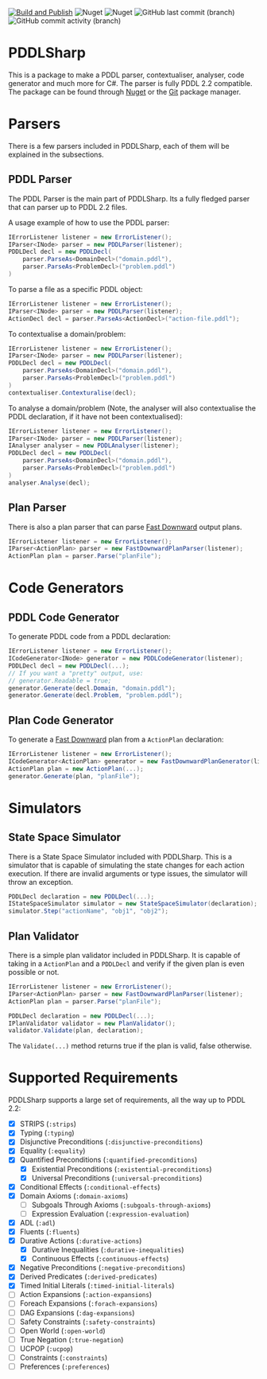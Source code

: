 
[![Build and Publish](https://github.com/kris701/PDDLSharp/actions/workflows/dotnet-desktop.yml/badge.svg)](https://github.com/kris701/PDDLSharp/actions/workflows/dotnet-desktop.yml)
![Nuget](https://img.shields.io/nuget/v/PDDLSharp)
![Nuget](https://img.shields.io/nuget/dt/PDDLSharp)
![GitHub last commit (branch)](https://img.shields.io/github/last-commit/kris701/PDDLSharp/main)
![GitHub commit activity (branch)](https://img.shields.io/github/commit-activity/m/kris701/PDDLSharp)

# PDDLSharp

This is a package to make a PDDL parser, contextualiser, analyser, code generator and much more for C#. 
The parser is fully PDDL 2.2 compatible. The package can be found through [Nuget](https://www.nuget.org/packages/PDDLSharp/) or the [Git](https://github.com/kris701/PDDLSharp/pkgs/nuget/PDDLSharp) package manager.

# Parsers

There is a few parsers included in PDDLSharp, each of them will be explained in the subsections.

## PDDL Parser
The PDDL Parser is the main part of PDDLSharp.
Its a fully fledged parser that can parser up to PDDL 2.2 files.

A usage example of how to use the PDDL parser:
```csharp
IErrorListener listener = new ErrorListener();
IParser<INode> parser = new PDDLParser(listener);
PDDLDecl decl = new PDDLDecl(
    parser.ParseAs<DomainDecl>("domain.pddl"),
    parser.ParseAs<ProblemDecl>("problem.pddl")
)
```

To parse a file as a specific PDDL object:
```csharp
IErrorListener listener = new ErrorListener();
IParser<INode> parser = new PDDLParser(listener);
ActionDecl decl = parser.ParseAs<ActionDecl>("action-file.pddl");
```

To contextualise a domain/problem:
```csharp
IErrorListener listener = new ErrorListener();
IParser<INode> parser = new PDDLParser(listener);
PDDLDecl decl = new PDDLDecl(
    parser.ParseAs<DomainDecl>("domain.pddl"),
    parser.ParseAs<ProblemDecl>("problem.pddl")
)
contextualiser.Contexturalise(decl);
```

To analyse a domain/problem (Note, the analyser will also contextualise the PDDL declaration, if it have not been contextualised):
```csharp
IErrorListener listener = new ErrorListener();
IParser<INode> parser = new PDDLParser(listener);
IAnalyser analyser = new PDDLAnalyser(listener);
PDDLDecl decl = new PDDLDecl(
    parser.ParseAs<DomainDecl>("domain.pddl"),
    parser.ParseAs<ProblemDecl>("problem.pddl")
)
analyser.Analyse(decl);
```

## Plan Parser
There is also a plan parser that can parse [Fast Downward](https://www.fast-downward.org/) output plans.
```csharp
IErrorListener listener = new ErrorListener();
IParser<ActionPlan> parser = new FastDownwardPlanParser(listener);
ActionPlan plan = parser.Parse("planFile");
```

# Code Generators

## PDDL Code Generator
To generate PDDL code from a PDDL declaration:
```csharp
IErrorListener listener = new ErrorListener();
ICodeGenerator<INode> generator = new PDDLCodeGenerator(listener);
PDDLDecl decl = new PDDLDecl(...);
// If you want a "pretty" output, use:
// generator.Readable = true;
generator.Generate(decl.Domain, "domain.pddl");
generator.Generate(decl.Problem, "problem.pddl");
```

## Plan Code Generator
To generate a [Fast Downward](https://www.fast-downward.org/) plan from a `ActionPlan` declaration:
```csharp
IErrorListener listener = new ErrorListener();
ICodeGenerator<ActionPlan> generator = new FastDownwardPlanGenerator(listener);
ActionPlan plan = new ActionPlan(...);
generator.Generate(plan, "planFile");
```

# Simulators

## State Space Simulator
There is a State Space Simulator included with PDDLSharp.
This is a simulator that is capable of simulating the state changes for each action execution.
If there are invalid arguments or type issues, the simulator will throw an exception.
```csharp
PDDLDecl declaration = new PDDLDecl(...);
IStateSpaceSimulator simulator = new StateSpaceSimulator(declaration);
simulator.Step("actionName", "obj1", "obj2");
```

## Plan Validator
There is a simple plan validator included in PDDLSharp.
It is capable of taking in a `ActionPlan` and a `PDDLDecl` and verify if the given plan is even possible or not.
```csharp
IErrorListener listener = new ErrorListener();
IParser<ActionPlan> parser = new FastDownwardPlanParser(listener);
ActionPlan plan = parser.Parse("planFile");

PDDLDecl declaration = new PDDLDecl(...);
IPlanValidator validator = new PlanValidator();
validator.Validate(plan, declaration);
```
The `Validate(...)` method returns true if the plan is valid, false otherwise.

# Supported Requirements
PDDLSharp supports a large set of requirements, all the way up to PDDL 2.2:

- [x] STRIPS (`:strips`)
- [x] Typing (`:typing`)
- [x] Disjunctive Preconditions (`:disjunctive-preconditions`)
- [x] Equality (`:equality`)
- [x] Quantified Preconditions (`:quantified-preconditions`)
    - [x] Existential Preconditions (`:existential-preconditions`)
    - [x] Universal Preconditions (`:universal-preconditions`)
- [X] Conditional Effects (`:conditional-effects`)
- [X] Domain Axioms (`:domain-axioms`)
    - [ ] Subgoals Through Axioms (`:subgoals-through-axioms`)
    - [ ] Expression Evaluation (`:expression-evaluation`)
- [X] ADL (`:adl`)
- [X] Fluents (`:fluents`)
- [X] Durative Actions (`:durative-actions`)
    - [X] Durative Inequalities (`:durative-inequalities`)
    - [X] Continuous Effects (`:continuous-effects`)
- [X] Negative Preconditions (`:negative-preconditions`)
- [X] Derived Predicates (`:derived-predicates`)
- [X] Timed Initial Literals (`:timed-initial-literals`)
- [ ] Action Expansions (`:action-expansions`)
- [ ] Foreach Expansions (`:forach-expansions`)
- [ ] DAG Expansions (`:dag-expansions`)
- [ ] Safety Constraints (`:safety-constraints`)
- [ ] Open World (`:open-world`)
- [ ] True Negation (`:true-negation`)
- [ ] UCPOP (`:ucpop`)
- [ ] Constraints (`:constraints`)
- [ ] Preferences (`:preferences`)